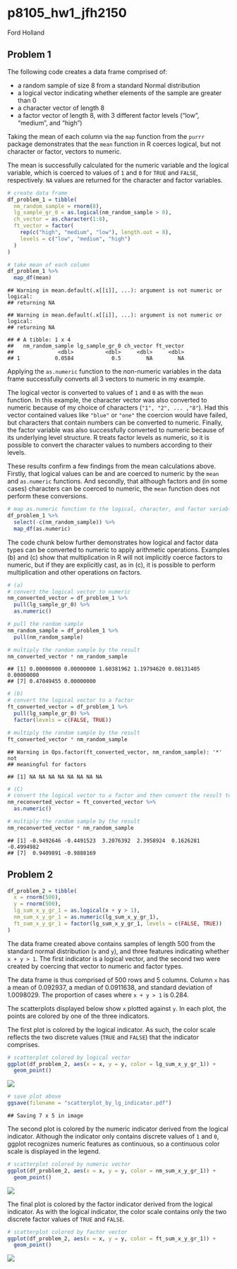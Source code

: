 p8105\_hw1\_jfh2150
================
Ford Holland

## Problem 1

The following code creates a data frame comprised of:

  - a random sample of size 8 from a standard Normal distribution
  - a logical vector indicating whether elements of the sample are
    greater than 0
  - a character vector of length 8
  - a factor vector of length 8, with 3 different factor levels (“low”,
    “medium”, and “high”)

Taking the mean of each column via the `map` function from the `purrr`
package demonstrates that the `mean` function in R coerces logical, but
not character or factor, vectors to numeric.

The mean is successfully calculated for the numeric variable and the
logical variable, which is coerced to values of `1` and `0` for `TRUE`
and `FALSE`, respectively. `NA` values are returned for the character
and factor variables.

``` r
# create data frame
df_problem_1 = tibble(
  nm_random_sample = rnorm(8),
  lg_sample_gr_0 = as.logical(nm_random_sample > 0),
  ch_vector = as.character(1:8),
  ft_vector = factor(
    rep(c("high", "medium", "low"), length.out = 8),
    levels = c("low", "medium", "high")
  )
)

# take mean of each column
df_problem_1 %>% 
  map_df(mean)
```

    ## Warning in mean.default(.x[[i]], ...): argument is not numeric or logical:
    ## returning NA
    
    ## Warning in mean.default(.x[[i]], ...): argument is not numeric or logical:
    ## returning NA

    ## # A tibble: 1 x 4
    ##   nm_random_sample lg_sample_gr_0 ch_vector ft_vector
    ##              <dbl>          <dbl>     <dbl>     <dbl>
    ## 1           0.0584            0.5        NA        NA

Applying the `as.numeric` function to the non-numeric variables in the
data frame successfully converts all 3 vectors to numeric in my example.

The logical vector is converted to values of `1` and `0` as with the
`mean` function. In this example, the character vector was also
converted to numeric because of my choice of characters (`"1", "2", ...
,"8"`). Had this vector contained values like `"blue"` or `"one"` the
coercion would have failed, but characters that contain numbers can be
converted to numeric. Finally, the factor variable was also successfully
converted to numeric because of its underlying level structure. R treats
factor levels as numeric, so it is possible to convert the character
values to numbers according to their levels.

These results confirm a few findings from the mean calculations above.
Firstly, that logical values can be and are coerced to numeric by the
`mean` and `as.numeric` functions. And secondly, that although factors
and (in some cases) characters can be coerced to numeric, the `mean`
function does not perform these
conversions.

``` r
# map as.numeric function to the logical, character, and factor variables
df_problem_1 %>% 
  select(-c(nm_random_sample)) %>% 
  map_df(as.numeric)
```

The code chunk below further demonstrates how logical and factor data
types can be converted to numeric to apply arithmetic operations.
Examples (b) and (c) show that multiplication in R will not implicitly
coerce factors to numeric, but if they are explicitly cast, as in (c),
it is possible to perform multiplication and other operations on
factors.

``` r
# (a)
# convert the logical vector to numeric 
nm_converted_vector = df_problem_1 %>% 
  pull(lg_sample_gr_0) %>% 
  as.numeric() 

# pull the random sample
nm_random_sample = df_problem_1 %>% 
  pull(nm_random_sample)

# multiply the random sample by the result
nm_converted_vector * nm_random_sample
```

    ## [1] 0.00000000 0.00000000 1.60381962 1.19794620 0.08131405 0.00000000
    ## [7] 0.47049455 0.00000000

``` r
# (b)
# convert the logical vector to a factor
ft_converted_vector = df_problem_1 %>% 
  pull(lg_sample_gr_0) %>% 
  factor(levels = c(FALSE, TRUE)) 

# multiply the random sample by the result
ft_converted_vector * nm_random_sample
```

    ## Warning in Ops.factor(ft_converted_vector, nm_random_sample): '*' not
    ## meaningful for factors

    ## [1] NA NA NA NA NA NA NA NA

``` r
# (C)
# convert the logical vector to a factor and then convert the result to numeric
nm_reconverted_vector = ft_converted_vector %>% 
  as.numeric()

# multiply the random sample by the result
nm_reconverted_vector * nm_random_sample
```

    ## [1] -0.9492646 -0.4491523  3.2076392  2.3958924  0.1626281 -0.4994982
    ## [7]  0.9409891 -0.9888169

## Problem 2

``` r
df_problem_2 = tibble(
  x = rnorm(500),
  y = rnorm(500),
  lg_sum_x_y_gr_1 = as.logical(x + y > 1),
  nm_sum_x_y_gr_1 = as.numeric(lg_sum_x_y_gr_1),
  ft_sum_x_y_gr_1 = factor(lg_sum_x_y_gr_1, levels = c(FALSE, TRUE))
)
```

The data frame created above contains samples of length 500 from the
standard normal distribution (`x` and `y`), and three features
indicating whether `x + y > 1`. The first indicator is a logical vector,
and the second two were created by coercing that vector to numeric and
factor types.

The data frame is thus comprised of 500 rows and 5 columns. Column `x`
has a mean of 0.092937, a median of 0.0911638, and standard deviation of
1.0098029. The proportion of cases where `x + y > 1` is 0.284.

The scatterplots displayed below show `x` plotted against `y`. In each
plot, the points are colored by one of the three indicators.

The first plot is colored by the logical indicator. As such, the color
scale reflects the two discrete values (`TRUE` and `FALSE`) that the
indicator comprises.

``` r
# scatterplot colored by logical vector
ggplot(df_problem_2, aes(x = x, y = y, color = lg_sum_x_y_gr_1)) +
  geom_point()
```

![](p8105_hw1_jfh2150_files/figure-gfm/unnamed-chunk-5-1.png)<!-- -->

``` r
# save plot above
ggsave(filename = "scatterplot_by_lg_indicator.pdf")
```

    ## Saving 7 x 5 in image

The second plot is colored by the numeric indicator derived from the
logical indicator. Although the indicator only contains discrete values
of `1` and `0`, ggplot recognizes numeric features as continuous, so a
continuous color scale is displayed in the legend.

``` r
# scatterplot colored by numeric vector
ggplot(df_problem_2, aes(x = x, y = y, color = nm_sum_x_y_gr_1)) +
  geom_point()
```

![](p8105_hw1_jfh2150_files/figure-gfm/unnamed-chunk-6-1.png)<!-- -->

The final plot is colored by the factor indicator derived from the
logical indicator. As with the logical indicator, the color scale
contains only the two discrete factor values of `TRUE` and `FALSE`.

``` r
# scatterplot colored by factor vector
ggplot(df_problem_2, aes(x = x, y = y, color = ft_sum_x_y_gr_1)) +
  geom_point()
```

![](p8105_hw1_jfh2150_files/figure-gfm/unnamed-chunk-7-1.png)<!-- -->
